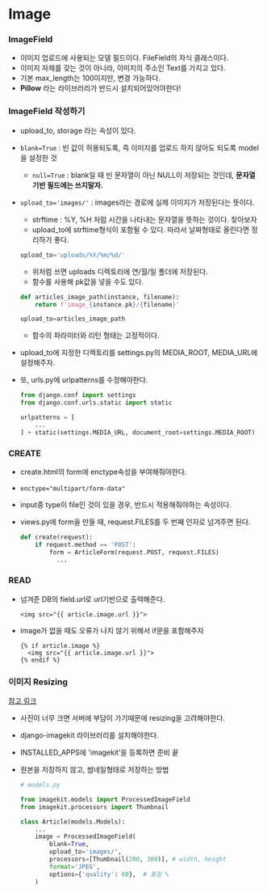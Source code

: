 # Image

### ImageField

- 이미지 업로드에 사용되는 모델 필드이다. FileField의 자식 클래스이다.
- 이미지 자체를 갖는 것이 아니라, 이미지의 주소인 Text를 가지고 있다.
- 기본 max_length는 100이지만, 변경 가능하다.
- **Pillow** 라는 라이브러리가 반드시 설치되어있어야한다!



### ImageField 작성하기

- upload_to, storage 라는 속성이 있다.

- `blank=True` : 빈 값이 허용되도록, 즉 이미지를 업로드 하지 않아도 되도록 model을 설정한 것

  - `null=True` : blank일 때 빈 문자열이 아닌 NULL이 저장되는 것인데, **문자열 기반 필드에는 쓰지말자.**

- `upload_to='images/'` : images라는 경로에 실제 이미지가 저장된다는 뜻이다.

  - strftime : %Y, %H 처럼 시간을 나타내는 문자열을 뜻하는 것이다. 찾아보자
  - upload_to에 strftime형식이 포함될 수 있다. 따라서 날짜형태로 올린다면 정리하기 좋다.

  ```python
  upload_to='uploads/%Y/%m/%d/'
  ```

  - 위처럼 쓰면 uploads 디렉토리에 연/월/일 폴더에 저장된다.
  - 함수를 사용해 pk값을 넣을 수도 있다.

  ```python
  def articles_image_path(instance, filename):
      return f'image_{instance.pk}/{filename}'
  
  upload_to=articles_image_path
  ```

  - 함수의 파라미터와 리턴 형태는 고정적이다.

- upload_to에 지정한 디렉토리를 settings.py의 MEDIA_ROOT, MEDIA_URL에 설정해주자.

- 또, urls.py에 urlpatterns를 수정해야한다.

  ```python
  from django.conf import settings
  from django.conf.urls.static import static
  
  urlpatterns = [
      ...
  ] + static(settings.MEDIA_URL, document_root=settings.MEDIA_ROOT)
  ```

  

### CREATE

- create.html의 form에 enctype속성을 부여해줘야한다. 
- `enctype="multipart/form-data"`
- input중 type이 file인 것이 있을 경우, 반드시 적용해줘야하는 속성이다.



- views.py에 form을 만들 때, request.FILES를 두 번째 인자로 넘겨주면 된다.

  ```python
  def create(request):
      if request.method == 'POST':
          form = ArticleForm(request.POST, request.FILES)
         	...
  ```



### READ

- 넘겨준 DB의 field.url로 url기반으로 출력해준다.

  ```django
  <img src="{{ article.image.url }}">
  ```

- image가 없을 때도 오류가 나지 않기 위해서 if문을 포함해주자

  ```django
  {% if article.image %}
    <img src="{{ article.image.url }}">
  {% endif %}
  ```

  

### 이미지 Resizing

[참고 링크](https://github.com/matthewwithanm/django-imagekit)

- 사진이 너무 크면 서버에 부담이 가기때문에 resizing을 고려해야한다.

- django-imagekit 라이브러리를 설치해야한다.

- INSTALLED_APPS에 'imagekit'을 등록하면 준비 끝

- 원본을 저장하지 않고, 썸네일형태로 저장하는 방법

  ```python
  # models.py
  
  from imagekit.models import ProcessedImageField
  from imagekit.processors import Thumbnail
  
  class Article(models.Models):
      ...
      image = ProcessedImageField(
          blank=True,
          upload_to='images/',
          processors=[Thumbnail(200, 300)],	# width, height
          format='JPEG',
          options={'quality': 60},	# 품질 %
      )
  ```

  

